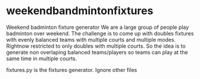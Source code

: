 # weekendbandmintonfixtures
Weekend badminton fixture generator
We are a large group of people play badminton over weekend. The challenge is to come up with doubles fixtures with evenly balanced teams with multiple courts and multiple modes. Rightnow restricted to only doubles with multiple courts. So the idea is to generate non overlaping balanced teams/players so teams can play at the same time in multiple courts.

fixtures.py is the fixtures generator. Ignore other files
